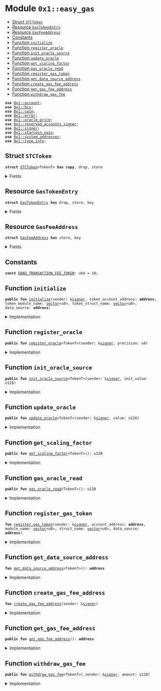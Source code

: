 
<a id="0x1_easy_gas"></a>

# Module `0x1::easy_gas`



-  [Struct `STCToken`](#0x1_easy_gas_STCToken)
-  [Resource `GasTokenEntry`](#0x1_easy_gas_GasTokenEntry)
-  [Resource `GasFeeAddress`](#0x1_easy_gas_GasFeeAddress)
-  [Constants](#@Constants_0)
-  [Function `initialize`](#0x1_easy_gas_initialize)
-  [Function `register_oracle`](#0x1_easy_gas_register_oracle)
-  [Function `init_oracle_source`](#0x1_easy_gas_init_oracle_source)
-  [Function `update_oracle`](#0x1_easy_gas_update_oracle)
-  [Function `get_scaling_factor`](#0x1_easy_gas_get_scaling_factor)
-  [Function `gas_oracle_read`](#0x1_easy_gas_gas_oracle_read)
-  [Function `register_gas_token`](#0x1_easy_gas_register_gas_token)
-  [Function `get_data_source_address`](#0x1_easy_gas_get_data_source_address)
-  [Function `create_gas_fee_address`](#0x1_easy_gas_create_gas_fee_address)
-  [Function `get_gas_fee_address`](#0x1_easy_gas_get_gas_fee_address)
-  [Function `withdraw_gas_fee`](#0x1_easy_gas_withdraw_gas_fee)


<pre><code><b>use</b> <a href="account.md#0x1_account">0x1::account</a>;
<b>use</b> <a href="../../move-stdlib/doc/bcs.md#0x1_bcs">0x1::bcs</a>;
<b>use</b> <a href="coin.md#0x1_coin">0x1::coin</a>;
<b>use</b> <a href="../../move-stdlib/doc/error.md#0x1_error">0x1::error</a>;
<b>use</b> <a href="oracle_price.md#0x1_oracle_price">0x1::oracle_price</a>;
<b>use</b> <a href="reserved_accounts_signer.md#0x1_reserved_accounts_signer">0x1::reserved_accounts_signer</a>;
<b>use</b> <a href="../../move-stdlib/doc/signer.md#0x1_signer">0x1::signer</a>;
<b>use</b> <a href="starcoin_coin.md#0x1_starcoin_coin">0x1::starcoin_coin</a>;
<b>use</b> <a href="system_addresses.md#0x1_system_addresses">0x1::system_addresses</a>;
<b>use</b> <a href="../../starcoin-stdlib/doc/type_info.md#0x1_type_info">0x1::type_info</a>;
</code></pre>



<a id="0x1_easy_gas_STCToken"></a>

## Struct `STCToken`



<pre><code><b>struct</b> <a href="easy_gas.md#0x1_easy_gas_STCToken">STCToken</a>&lt;TokenT&gt; <b>has</b> <b>copy</b>, drop, store
</code></pre>



<details>
<summary>Fields</summary>


<dl>
<dt>
<code>dummy_field: bool</code>
</dt>
<dd>

</dd>
</dl>


</details>

<a id="0x1_easy_gas_GasTokenEntry"></a>

## Resource `GasTokenEntry`



<pre><code><b>struct</b> <a href="easy_gas.md#0x1_easy_gas_GasTokenEntry">GasTokenEntry</a> <b>has</b> drop, store, key
</code></pre>



<details>
<summary>Fields</summary>


<dl>
<dt>
<code>account_address: <b>address</b></code>
</dt>
<dd>

</dd>
<dt>
<code>module_name: <a href="../../move-stdlib/doc/vector.md#0x1_vector">vector</a>&lt;u8&gt;</code>
</dt>
<dd>

</dd>
<dt>
<code>struct_name: <a href="../../move-stdlib/doc/vector.md#0x1_vector">vector</a>&lt;u8&gt;</code>
</dt>
<dd>

</dd>
<dt>
<code>data_source: <b>address</b></code>
</dt>
<dd>

</dd>
</dl>


</details>

<a id="0x1_easy_gas_GasFeeAddress"></a>

## Resource `GasFeeAddress`



<pre><code><b>struct</b> <a href="easy_gas.md#0x1_easy_gas_GasFeeAddress">GasFeeAddress</a> <b>has</b> store, key
</code></pre>



<details>
<summary>Fields</summary>


<dl>
<dt>
<code>gas_fee_address: <b>address</b></code>
</dt>
<dd>

</dd>
<dt>
<code>cap: <a href="account.md#0x1_account_SignerCapability">account::SignerCapability</a></code>
</dt>
<dd>

</dd>
</dl>


</details>

<a id="@Constants_0"></a>

## Constants


<a id="0x1_easy_gas_EBAD_TRANSACTION_FEE_TOKEN"></a>



<pre><code><b>const</b> <a href="easy_gas.md#0x1_easy_gas_EBAD_TRANSACTION_FEE_TOKEN">EBAD_TRANSACTION_FEE_TOKEN</a>: u64 = 18;
</code></pre>



<a id="0x1_easy_gas_initialize"></a>

## Function `initialize`



<pre><code><b>public</b> <b>fun</b> <a href="easy_gas.md#0x1_easy_gas_initialize">initialize</a>(sender: &<a href="../../move-stdlib/doc/signer.md#0x1_signer">signer</a>, token_account_address: <b>address</b>, token_module_name: <a href="../../move-stdlib/doc/vector.md#0x1_vector">vector</a>&lt;u8&gt;, token_struct_name: <a href="../../move-stdlib/doc/vector.md#0x1_vector">vector</a>&lt;u8&gt;, data_source: <b>address</b>)
</code></pre>



<details>
<summary>Implementation</summary>


<pre><code><b>public</b> <b>fun</b> <a href="easy_gas.md#0x1_easy_gas_initialize">initialize</a>(
    sender: &<a href="../../move-stdlib/doc/signer.md#0x1_signer">signer</a>,
    token_account_address: <b>address</b>,
    token_module_name: <a href="../../move-stdlib/doc/vector.md#0x1_vector">vector</a>&lt;u8&gt;,
    token_struct_name: <a href="../../move-stdlib/doc/vector.md#0x1_vector">vector</a>&lt;u8&gt;,
    data_source: <b>address</b>,
) <b>acquires</b> <a href="easy_gas.md#0x1_easy_gas_GasTokenEntry">GasTokenEntry</a> {
    <a href="easy_gas.md#0x1_easy_gas_register_gas_token">register_gas_token</a>(sender, token_account_address, token_module_name, token_struct_name, data_source);
    <a href="easy_gas.md#0x1_easy_gas_create_gas_fee_address">create_gas_fee_address</a>(sender);
}
</code></pre>



</details>

<a id="0x1_easy_gas_register_oracle"></a>

## Function `register_oracle`



<pre><code><b>public</b> <b>fun</b> <a href="easy_gas.md#0x1_easy_gas_register_oracle">register_oracle</a>&lt;TokenT&gt;(sender: &<a href="../../move-stdlib/doc/signer.md#0x1_signer">signer</a>, precision: u8)
</code></pre>



<details>
<summary>Implementation</summary>


<pre><code><b>public</b> <b>fun</b> <a href="easy_gas.md#0x1_easy_gas_register_oracle">register_oracle</a>&lt;TokenT&gt;(sender: &<a href="../../move-stdlib/doc/signer.md#0x1_signer">signer</a>, precision: u8) {
    <a href="oracle_price.md#0x1_oracle_price_register_oracle">oracle_price::register_oracle</a>&lt;<a href="easy_gas.md#0x1_easy_gas_STCToken">STCToken</a>&lt;TokenT&gt;&gt;(sender, precision);
    // <b>let</b> genesis_account =
    //     <a href="reserved_accounts_signer.md#0x1_reserved_accounts_signer_get_stored_signer">reserved_accounts_signer::get_stored_signer</a>(<a href="system_addresses.md#0x1_system_addresses_get_starcoin_framework">system_addresses::get_starcoin_framework</a>());
    // // todo:check gas token entry
    // <a href="coin.md#0x1_coin_register">coin::register</a>&lt;TokenT&gt;(&genesis_account);
}
</code></pre>



</details>

<a id="0x1_easy_gas_init_oracle_source"></a>

## Function `init_oracle_source`



<pre><code><b>public</b> <b>fun</b> <a href="easy_gas.md#0x1_easy_gas_init_oracle_source">init_oracle_source</a>&lt;TokenT&gt;(sender: &<a href="../../move-stdlib/doc/signer.md#0x1_signer">signer</a>, init_value: u128)
</code></pre>



<details>
<summary>Implementation</summary>


<pre><code><b>public</b> <b>fun</b> <a href="easy_gas.md#0x1_easy_gas_init_oracle_source">init_oracle_source</a>&lt;TokenT&gt;(sender: &<a href="../../move-stdlib/doc/signer.md#0x1_signer">signer</a>, init_value: u128) {
    <a href="oracle_price.md#0x1_oracle_price_init_data_source">oracle_price::init_data_source</a>&lt;<a href="easy_gas.md#0x1_easy_gas_STCToken">STCToken</a>&lt;TokenT&gt;&gt;(sender, init_value);
}
</code></pre>



</details>

<a id="0x1_easy_gas_update_oracle"></a>

## Function `update_oracle`



<pre><code><b>public</b> <b>fun</b> <a href="easy_gas.md#0x1_easy_gas_update_oracle">update_oracle</a>&lt;TokenT&gt;(sender: &<a href="../../move-stdlib/doc/signer.md#0x1_signer">signer</a>, value: u128)
</code></pre>



<details>
<summary>Implementation</summary>


<pre><code><b>public</b> <b>fun</b> <a href="easy_gas.md#0x1_easy_gas_update_oracle">update_oracle</a>&lt;TokenT&gt;(sender: &<a href="../../move-stdlib/doc/signer.md#0x1_signer">signer</a>, value: u128) {
    <a href="oracle_price.md#0x1_oracle_price_update">oracle_price::update</a>&lt;<a href="easy_gas.md#0x1_easy_gas_STCToken">STCToken</a>&lt;TokenT&gt;&gt;(sender, value);
}
</code></pre>



</details>

<a id="0x1_easy_gas_get_scaling_factor"></a>

## Function `get_scaling_factor`



<pre><code><b>public</b> <b>fun</b> <a href="easy_gas.md#0x1_easy_gas_get_scaling_factor">get_scaling_factor</a>&lt;TokenT&gt;(): u128
</code></pre>



<details>
<summary>Implementation</summary>


<pre><code><b>public</b> <b>fun</b> <a href="easy_gas.md#0x1_easy_gas_get_scaling_factor">get_scaling_factor</a>&lt;TokenT&gt;(): u128 {
    <a href="oracle_price.md#0x1_oracle_price_get_scaling_factor">oracle_price::get_scaling_factor</a>&lt;<a href="easy_gas.md#0x1_easy_gas_STCToken">STCToken</a>&lt;TokenT&gt;&gt;()
}
</code></pre>



</details>

<a id="0x1_easy_gas_gas_oracle_read"></a>

## Function `gas_oracle_read`



<pre><code><b>public</b> <b>fun</b> <a href="easy_gas.md#0x1_easy_gas_gas_oracle_read">gas_oracle_read</a>&lt;TokenT&gt;(): u128
</code></pre>



<details>
<summary>Implementation</summary>


<pre><code><b>public</b> <b>fun</b> <a href="easy_gas.md#0x1_easy_gas_gas_oracle_read">gas_oracle_read</a>&lt;TokenT&gt;(): u128 <b>acquires</b> <a href="easy_gas.md#0x1_easy_gas_GasTokenEntry">GasTokenEntry</a> {
    <b>let</b> data_source = <a href="easy_gas.md#0x1_easy_gas_get_data_source_address">get_data_source_address</a>&lt;TokenT&gt;();
    <a href="oracle_price.md#0x1_oracle_price_read">oracle_price::read</a>&lt;<a href="easy_gas.md#0x1_easy_gas_STCToken">STCToken</a>&lt;TokenT&gt;&gt;(data_source)
}
</code></pre>



</details>

<a id="0x1_easy_gas_register_gas_token"></a>

## Function `register_gas_token`



<pre><code><b>fun</b> <a href="easy_gas.md#0x1_easy_gas_register_gas_token">register_gas_token</a>(sender: &<a href="../../move-stdlib/doc/signer.md#0x1_signer">signer</a>, account_address: <b>address</b>, module_name: <a href="../../move-stdlib/doc/vector.md#0x1_vector">vector</a>&lt;u8&gt;, struct_name: <a href="../../move-stdlib/doc/vector.md#0x1_vector">vector</a>&lt;u8&gt;, data_source: <b>address</b>)
</code></pre>



<details>
<summary>Implementation</summary>


<pre><code><b>fun</b> <a href="easy_gas.md#0x1_easy_gas_register_gas_token">register_gas_token</a>(
    sender: &<a href="../../move-stdlib/doc/signer.md#0x1_signer">signer</a>,
    account_address: <b>address</b>,
    module_name: <a href="../../move-stdlib/doc/vector.md#0x1_vector">vector</a>&lt;u8&gt;,
    struct_name: <a href="../../move-stdlib/doc/vector.md#0x1_vector">vector</a>&lt;u8&gt;,
    data_source: <b>address</b>,
) <b>acquires</b> <a href="easy_gas.md#0x1_easy_gas_GasTokenEntry">GasTokenEntry</a> {
    <a href="system_addresses.md#0x1_system_addresses_assert_starcoin_framework">system_addresses::assert_starcoin_framework</a>(sender);

    <b>let</b> genesis_account =
        <a href="reserved_accounts_signer.md#0x1_reserved_accounts_signer_get_stored_signer">reserved_accounts_signer::get_stored_signer</a>(<a href="system_addresses.md#0x1_system_addresses_get_starcoin_framework">system_addresses::get_starcoin_framework</a>());
    <b>let</b> gas_token_entry = <a href="easy_gas.md#0x1_easy_gas_GasTokenEntry">GasTokenEntry</a> { account_address, module_name, struct_name, data_source };
    <b>if</b> (<b>exists</b>&lt;<a href="easy_gas.md#0x1_easy_gas_GasTokenEntry">GasTokenEntry</a>&gt;(<a href="../../move-stdlib/doc/signer.md#0x1_signer_address_of">signer::address_of</a>(&genesis_account))) {
        <b>move_from</b>&lt;<a href="easy_gas.md#0x1_easy_gas_GasTokenEntry">GasTokenEntry</a>&gt;(<a href="../../move-stdlib/doc/signer.md#0x1_signer_address_of">signer::address_of</a>(&genesis_account));
    };
    <b>move_to</b>(&genesis_account, gas_token_entry);
}
</code></pre>



</details>

<a id="0x1_easy_gas_get_data_source_address"></a>

## Function `get_data_source_address`



<pre><code><b>fun</b> <a href="easy_gas.md#0x1_easy_gas_get_data_source_address">get_data_source_address</a>&lt;TokenT&gt;(): <b>address</b>
</code></pre>



<details>
<summary>Implementation</summary>


<pre><code><b>fun</b> <a href="easy_gas.md#0x1_easy_gas_get_data_source_address">get_data_source_address</a>&lt;TokenT&gt;(): <b>address</b> <b>acquires</b> <a href="easy_gas.md#0x1_easy_gas_GasTokenEntry">GasTokenEntry</a> {
    <b>let</b> token_type_info = <a href="../../starcoin-stdlib/doc/type_info.md#0x1_type_info_type_of">type_info::type_of</a>&lt;TokenT&gt;();
    <b>let</b> <a href="genesis.md#0x1_genesis">genesis</a> = <a href="system_addresses.md#0x1_system_addresses_get_starcoin_framework">system_addresses::get_starcoin_framework</a>();
    <b>let</b> gas_token_entry = <b>borrow_global</b>&lt;<a href="easy_gas.md#0x1_easy_gas_GasTokenEntry">GasTokenEntry</a>&gt;(<a href="genesis.md#0x1_genesis">genesis</a>);
    <b>assert</b>!(<a href="../../starcoin-stdlib/doc/type_info.md#0x1_type_info_module_name">type_info::module_name</a>(&token_type_info) == *&gas_token_entry.module_name
        && <a href="../../starcoin-stdlib/doc/type_info.md#0x1_type_info_account_address">type_info::account_address</a>(&token_type_info) == *&gas_token_entry.account_address
        && <a href="../../starcoin-stdlib/doc/type_info.md#0x1_type_info_struct_name">type_info::struct_name</a>(&token_type_info) == *&gas_token_entry.struct_name,
        <a href="../../move-stdlib/doc/error.md#0x1_error_invalid_argument">error::invalid_argument</a>(<a href="easy_gas.md#0x1_easy_gas_EBAD_TRANSACTION_FEE_TOKEN">EBAD_TRANSACTION_FEE_TOKEN</a>)
    );
    gas_token_entry.data_source
}
</code></pre>



</details>

<a id="0x1_easy_gas_create_gas_fee_address"></a>

## Function `create_gas_fee_address`



<pre><code><b>fun</b> <a href="easy_gas.md#0x1_easy_gas_create_gas_fee_address">create_gas_fee_address</a>(sender: &<a href="../../move-stdlib/doc/signer.md#0x1_signer">signer</a>)
</code></pre>



<details>
<summary>Implementation</summary>


<pre><code><b>fun</b> <a href="easy_gas.md#0x1_easy_gas_create_gas_fee_address">create_gas_fee_address</a>(sender: &<a href="../../move-stdlib/doc/signer.md#0x1_signer">signer</a>) {
    <a href="system_addresses.md#0x1_system_addresses_assert_starcoin_framework">system_addresses::assert_starcoin_framework</a>(sender);
    <b>let</b> genesis_account =
        <a href="reserved_accounts_signer.md#0x1_reserved_accounts_signer_get_stored_signer">reserved_accounts_signer::get_stored_signer</a>(<a href="system_addresses.md#0x1_system_addresses_get_starcoin_framework">system_addresses::get_starcoin_framework</a>());
    <b>let</b> (gas_fee_signer, cap) = <a href="account.md#0x1_account_create_resource_account">account::create_resource_account</a>(
        &genesis_account,
        <a href="../../move-stdlib/doc/bcs.md#0x1_bcs_to_bytes">bcs::to_bytes</a>(&<a href="../../move-stdlib/doc/signer.md#0x1_signer_address_of">signer::address_of</a>(sender))
    );
    <a href="coin.md#0x1_coin_register">coin::register</a>&lt;STC&gt;(&gas_fee_signer);
    //<b>let</b> gas_fee_signer = account::create_signer_with_cap(&cap);
    // account::set_auto_accept_token(&gas_fee_signer, <b>true</b>);
    <b>move_to</b>(&genesis_account, <a href="easy_gas.md#0x1_easy_gas_GasFeeAddress">GasFeeAddress</a> {
        gas_fee_address: <a href="../../move-stdlib/doc/signer.md#0x1_signer_address_of">signer::address_of</a>(&gas_fee_signer),
        cap
    });
}
</code></pre>



</details>

<a id="0x1_easy_gas_get_gas_fee_address"></a>

## Function `get_gas_fee_address`



<pre><code><b>public</b> <b>fun</b> <a href="easy_gas.md#0x1_easy_gas_get_gas_fee_address">get_gas_fee_address</a>(): <b>address</b>
</code></pre>



<details>
<summary>Implementation</summary>


<pre><code><b>public</b> <b>fun</b> <a href="easy_gas.md#0x1_easy_gas_get_gas_fee_address">get_gas_fee_address</a>(): <b>address</b> <b>acquires</b> <a href="easy_gas.md#0x1_easy_gas_GasFeeAddress">GasFeeAddress</a> {
    <b>borrow_global</b>&lt;<a href="easy_gas.md#0x1_easy_gas_GasFeeAddress">GasFeeAddress</a>&gt;(<a href="system_addresses.md#0x1_system_addresses_get_starcoin_framework">system_addresses::get_starcoin_framework</a>()).gas_fee_address
}
</code></pre>



</details>

<a id="0x1_easy_gas_withdraw_gas_fee"></a>

## Function `withdraw_gas_fee`



<pre><code><b>public</b> <b>fun</b> <a href="easy_gas.md#0x1_easy_gas_withdraw_gas_fee">withdraw_gas_fee</a>&lt;TokenT&gt;(_sender: &<a href="../../move-stdlib/doc/signer.md#0x1_signer">signer</a>, amount: u128)
</code></pre>



<details>
<summary>Implementation</summary>


<pre><code><b>public</b> <b>fun</b> <a href="easy_gas.md#0x1_easy_gas_withdraw_gas_fee">withdraw_gas_fee</a>&lt;TokenT&gt;(_sender: &<a href="../../move-stdlib/doc/signer.md#0x1_signer">signer</a>, amount: u128) <b>acquires</b> <a href="easy_gas.md#0x1_easy_gas_GasFeeAddress">GasFeeAddress</a> {
    <b>let</b> gas_fee_address_entry =
        <b>borrow_global</b>&lt;<a href="easy_gas.md#0x1_easy_gas_GasFeeAddress">GasFeeAddress</a>&gt;(<a href="system_addresses.md#0x1_system_addresses_get_starcoin_framework">system_addresses::get_starcoin_framework</a>());
    <b>let</b> gas_fee_signer = <a href="account.md#0x1_account_create_signer_with_capability">account::create_signer_with_capability</a>(&gas_fee_address_entry.cap);
    // <b>let</b> withdraw_cap = extract_withdraw_capability(&gas_fee_signer);
    // <b>let</b> token = withdraw_with_capability&lt;TokenT&gt;(&withdraw_cap, amount);
    // restore_withdraw_capability(withdraw_cap);
    // deposit(CoreAddresses::ASSOCIATION_ROOT_ADDRESS(), token);

    <a href="coin.md#0x1_coin_deposit">coin::deposit</a>(
        <a href="system_addresses.md#0x1_system_addresses_get_core_resource_address">system_addresses::get_core_resource_address</a>(),
        <a href="coin.md#0x1_coin_withdraw">coin::withdraw</a>&lt;TokenT&gt;(&gas_fee_signer, (amount <b>as</b> u64))
    );
}
</code></pre>



</details>


[move-book]: https://starcoin.dev/move/book/SUMMARY
